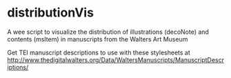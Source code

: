 distributionVis
===============

A wee script to visualize the distribution of illustrations (decoNote) and contents (msItem) in manuscripts from the Walters Art Museum

Get TEI manuscript descriptions to use with these stylesheets at http://www.thedigitalwalters.org/Data/WaltersManuscripts/ManuscriptDescriptions/
